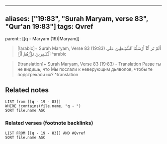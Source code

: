 
---
aliases: ["19:83", "Surah Maryam, verse 83", "Qur'an 19:83"]
tags: Qvref
---

parent:: [[q - Maryam (19)|Maryam]]

> [!arabic]+ Surah Maryam, Verse 83 (19:83)
> <span class="quran-arabic">أَلَمْ تَرَ أَنَّآ أَرْسَلْنَا ٱلشَّيَـٰطِينَ عَلَى ٱلْكَـٰفِرِينَ تَؤُزُّهُمْ أَزًّا</span>
^arabic

> [!translation]+ Surah Maryam, Verse 83 (19:83) - Translation
> Разве ты не видишь, что Мы послали к неверующим дьяволов, чтобы те подстрекали их?
^translation



## Related notes
```dataview
LIST from [[q - 19 - 83]]
WHERE !contains(file.name, "q - ")
SORT file.name ASC
```

### Related verses (footnote backlinks)
```dataview
LIST FROM [[q - 19 - 83]] AND #Qvref
SORT file.name ASC
```

